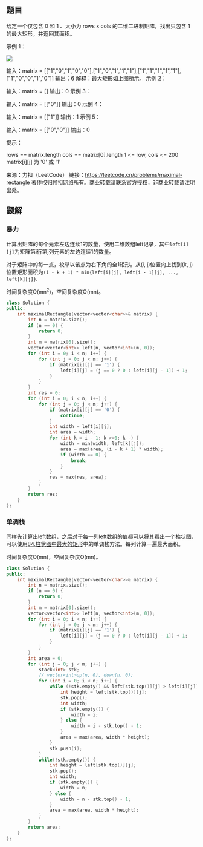 ## 题目

给定一个仅包含 0 和 1 、大小为 rows x cols 的二维二进制矩阵，找出只包含 1 的最大矩形，并返回其面积。

 

示例 1：

![](https://assets.leetcode.com/uploads/2020/09/14/maximal.jpg)

输入：matrix = [["1","0","1","0","0"],["1","0","1","1","1"],["1","1","1","1","1"],["1","0","0","1","0"]]
输出：6
解释：最大矩形如上图所示。
示例 2：

输入：matrix = []
输出：0
示例 3：

输入：matrix = [["0"]]
输出：0
示例 4：

输入：matrix = [["1"]]
输出：1
示例 5：

输入：matrix = [["0","0"]]
输出：0


提示：

rows == matrix.length
cols == matrix[0].length
1 <= row, cols <= 200
matrix[i][j] 为 '0' 或 '1'

来源：力扣（LeetCode）
链接：https://leetcode.cn/problems/maximal-rectangle
著作权归领扣网络所有。商业转载请联系官方授权，非商业转载请注明出处。

## 题解

### 暴力

计算出矩阵的每个元素左边连续1的数量，使用二维数组left记录，其中`left[i][j]`为矩阵第i行第j列元素的左边连续1的数量。

对于矩阵中的每一点，枚举以该点为右下角的全1矩形。从(i, j)位置向上找到(k, j)位置矩形面积为`(i - k + 1) * min{left[i][j], left[i - 1][j], ..., left[k][j]}`.

时间复杂度O(mn<sup>2</sup>)，空间复杂度O(mn)。

```c++
class Solution {
public:
    int maximalRectangle(vector<vector<char>>& matrix) {
        int n = matrix.size();
        if (n == 0) {
            return 0;
        }
        int m = matrix[0].size();
        vector<vector<int>> left(n, vector<int>(m, 0));
        for (int i = 0; i < n; i++) {
            for (int j = 0; j < m; j++) {
                if (matrix[i][j] == '1') {
                    left[i][j] = (j == 0 ? 0 : left[i][j - 1]) + 1;
                }
            }
        }
        int res = 0;
        for (int i = 0; i < n; i++) {
            for (int j = 0; j < m; j++) {
                if (matrix[i][j] == '0') {
                    continue;
                }
                int width = left[i][j];
                int area = width;
                for (int k = i - 1; k >=0; k--) {
                    width = min(width, left[k][j]);
                    area = max(area, (i - k + 1) * width);
                    if (width == 0) {
                        break;
                    }
                }
                res = max(res, area);
            }
        }
        return res;
    }
};
```

### 单调栈

同样先计算出left数组，之后对于每一列left数组的值都可以将其看出一个柱状图，可以使用[84.柱状图中最大的矩形](84.柱状图中最大的矩形(hard).md)中的单调栈方法。每列计算一遍最大面积。

时间复杂度O(mn)，空间复杂度O(mn)。

```c++
class Solution {
public:
    int maximalRectangle(vector<vector<char>>& matrix) {
        int n = matrix.size();
        if (n == 0) {
            return 0;
        }
        int m = matrix[0].size();
        vector<vector<int>> left(n, vector<int>(m, 0));
        for (int i = 0; i < n; i++) {
            for (int j = 0; j < m; j++) {
                if (matrix[i][j] == '1') {
                    left[i][j] = (j == 0 ? 0 : left[i][j - 1]) + 1;
                }
            }
        }
        int area = 0;
        for (int j = 0; j < m; j++) {
            stack<int> stk;
            // vector<int>up(n, 0), down(n, 0);
            for (int i = 0; i < n; i++) {
                while (!stk.empty() && left[stk.top()][j] > left[i][j]) {
                    int height = left[stk.top()][j];
                    stk.pop();
                    int width;
                    if (stk.empty()) {
                        width = i;
                    } else {
                        width = i - stk.top() - 1;
                    }
                    area = max(area, width * height);
                }
                stk.push(i);
            }
            while(!stk.empty()) {
                int height = left[stk.top()][j];
                stk.pop();
                int width;
                if (stk.empty()) {
                    width = n;
                } else {
                    width = n - stk.top() - 1;
                }
                area = max(area, width * height);
            }
        }
        return area;
    }
};
```

